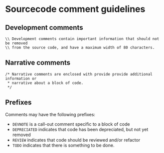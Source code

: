 # Sourcecode comment guidelines

## Development comments

```text
\\ Development comments contain important information that should not be removed
\\ from the source code, and have a maximum width of 80 characters.
```

## Narrative comments

```text
/* Narrative comments are enclosed with provide provide additional information or 
 * narrative about a block of code.
 */
```

## Prefixes

Comments may have the following prefixes:

- `DEVNOTE` is a call-out comment specific to a block of code
- `DEPRECIATED` indicates that code has been depreciated, but not yet removed
- `REVIEW` indicates that code should be reviewed and/or refactor
- `TODO` indicates that there is something to be done.

